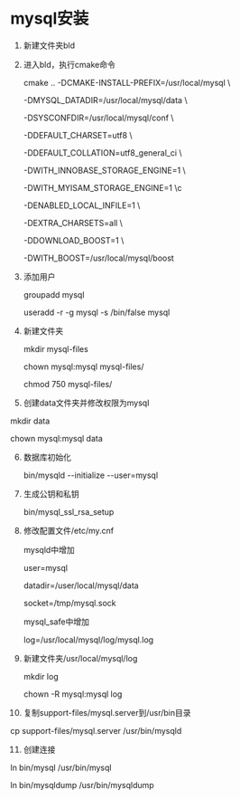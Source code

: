 # mysql安装

1. 新建文件夹bld

2. 进入bld，执行cmake命令

   cmake .. -DCMAKE-INSTALL-PREFIX=/usr/local/mysql \

   -DMYSQL_DATADIR=/usr/local/mysql/data \

   -DSYSCONFDIR=/usr/local/mysql/conf \

   -DDEFAULT_CHARSET=utf8 \

   -DDEFAULT_COLLATION=utf8_general_ci \

   -DWITH_INNOBASE_STORAGE_ENGINE=1 \

   -DWITH_MYISAM_STORAGE_ENGINE=1 \c

   -DENABLED_LOCAL_INFILE=1 \

   -DEXTRA_CHARSETS=all \

   -DDOWNLOAD_BOOST=1 \

   -DWITH_BOOST=/usr/local/mysql/boost

3. 添加用户

   groupadd mysql

   useradd -r -g mysql -s /bin/false mysql

4. 新建文件夹

   mkdir mysql-files

   chown mysql:mysql mysql-files/

   chmod 750 mysql-files/

5. 创建data文件夹并修改权限为mysql

  mkdir data

  chown mysql:mysql data

6. 数据库初始化

   bin/mysqld --initialize --user=mysql

7. 生成公钥和私钥

   bin/mysql_ssl_rsa_setup

8. 修改配置文件/etc/my.cnf

   mysqld中增加

   user=mysql

   datadir=/user/local/mysql/data

   socket=/tmp/mysql.sock

   mysql_safe中增加

   log=/usr/local/mysql/log/mysql.log

9. 新建文件夹/usr/local/mysql/log

   mkdir log

   chown -R mysql:mysql log

10. 复制support-files/mysql.server到/usr/bin目录

   cp support-files/mysql.server /usr/bin/mysqld

11. 创建连接

   ln bin/mysql /usr/bin/mysql

   ln bin/mysqldump /usr/bin/mysqldump

​